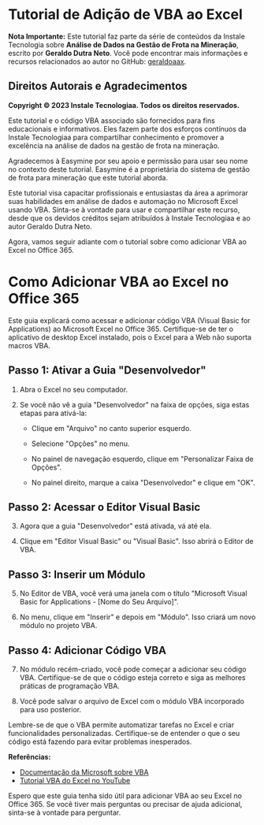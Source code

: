 # Tutorial de Adição de VBA ao Excel

**Nota Importante:** Este tutorial faz parte da série de conteúdos da Instale Tecnologia sobre **Análise de Dados na Gestão de Frota na Mineração**, escrito por **Geraldo Dutra Neto**. Você pode encontrar mais informações e recursos relacionados ao autor no GitHub: [geraldoaax](https://github.com/geraldoaax).

## Direitos Autorais e Agradecimentos

**Copyright © 2023 Instale Tecnologiaa. Todos os direitos reservados.**

Este tutorial e o código VBA associado são fornecidos para fins educacionais e informativos. Eles fazem parte dos esforços contínuos da Instale Tecnologiaa para compartilhar conhecimento e promover a excelência na análise de dados na gestão de frota na mineração.

Agradecemos à Easymine por seu apoio e permissão para usar seu nome no contexto deste tutorial. Easymine é a proprietária do sistema de gestão de frota para mineração que este tutorial aborda.

Este tutorial visa capacitar profissionais e entusiastas da área a aprimorar suas habilidades em análise de dados e automação no Microsoft Excel usando VBA. Sinta-se à vontade para usar e compartilhar este recurso, desde que os devidos créditos sejam atribuídos à Instale Tecnologiaa e ao autor Geraldo Dutra Neto.

Agora, vamos seguir adiante com o tutorial sobre como adicionar VBA ao Excel no Office 365.

# Como Adicionar VBA ao Excel no Office 365

Este guia explicará como acessar e adicionar código VBA (Visual Basic for Applications) ao Microsoft Excel no Office 365. Certifique-se de ter o aplicativo de desktop Excel instalado, pois o Excel para a Web não suporta macros VBA.

## Passo 1: Ativar a Guia "Desenvolvedor"

1. Abra o Excel no seu computador.

2. Se você não vê a guia "Desenvolvedor" na faixa de opções, siga estas etapas para ativá-la:

   - Clique em "Arquivo" no canto superior esquerdo.

   - Selecione "Opções" no menu.

   - No painel de navegação esquerdo, clique em "Personalizar Faixa de Opções".

   - No painel direito, marque a caixa "Desenvolvedor" e clique em "OK".

## Passo 2: Acessar o Editor Visual Basic

3. Agora que a guia "Desenvolvedor" está ativada, vá até ela.

4. Clique em "Editor Visual Basic" ou "Visual Basic". Isso abrirá o Editor de VBA.

## Passo 3: Inserir um Módulo

5. No Editor de VBA, você verá uma janela com o título "Microsoft Visual Basic for Applications - [Nome do Seu Arquivo]".

6. No menu, clique em "Inserir" e depois em "Módulo". Isso criará um novo módulo no projeto VBA.

## Passo 4: Adicionar Código VBA

7. No módulo recém-criado, você pode começar a adicionar seu código VBA. Certifique-se de que o código esteja correto e siga as melhores práticas de programação VBA.

8. Você pode salvar o arquivo de Excel com o módulo VBA incorporado para uso posterior.

Lembre-se de que o VBA permite automatizar tarefas no Excel e criar funcionalidades personalizadas. Certifique-se de entender o que o seu código está fazendo para evitar problemas inesperados.

**Referências:**

- [Documentação da Microsoft sobre VBA](https://docs.microsoft.com/pt-br/office/vba/api/overview/excel)
- [Tutorial VBA do Excel no YouTube](https://www.youtube.com/watch?v=your-video-link)

Espero que este guia tenha sido útil para adicionar VBA ao seu Excel no Office 365. Se você tiver mais perguntas ou precisar de ajuda adicional, sinta-se à vontade para perguntar.
